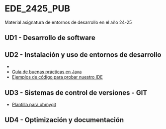 # EDE_2425_PUB
Material asignatura de entornos de desarrollo en el año 24-25

## UD1 - Desarrollo de software

## UD2 - Instalación y uso de entornos de desarrollo
- 
- [Guía de buenas prácticas en Java](/src/main/java/ud2/teoria/CleanCode.md)  
- [Ejemplos de código para probar nuestro IDE](/src/main/java/ud2/ejemplos)

## UD3 - Sistemas de control de versiones - GIT

- [Plantilla para ohmygit](/src/main/java/ud3/ohMyGitCommands.md)

## UD4 - Optimización y documentación
